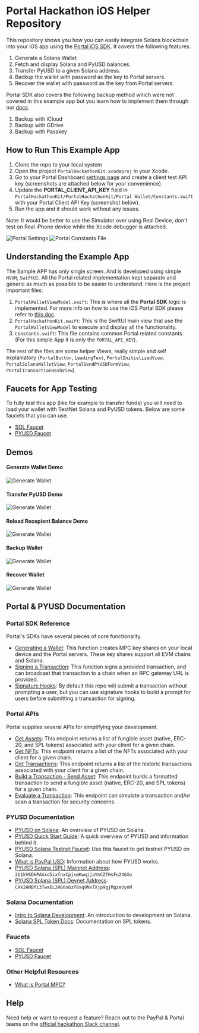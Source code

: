 # Portal Hackathon iOS Helper Repository

This repository shows you how you can easily integrate Solana blockchain into your iOS app using the [Portal iOS SDK](https://docs.portalhq.io/guides/ios). It covers the following features.

1. Generate a Solana Wallet
2. Fetch and display Solana and PyUSD balances.
3. Transfer PyUSD to a given Solana address.
4. Backup the wallet with password as the key to Portal servers.
5. Recover the wallet with password as the key from Portal servers.

Portal SDK also covers the following backup method which were not covered in this example app but you learn how to implement them through our [docs](https://docs.portalhq.io/guides/ios/back-up-a-wallet).

1. Backup with iCloud
2. Backup with GDrive
3. Backup with Passkey


## How to Run This Example App
1. Clone the repo to your local system
2. Open the project `PortalHackathonKit.xcodeproj` in your Xcode.
3. Go to your Portal Dashboard [settings page](https://app.portalhq.io/settings#client-api-keys) and create a client test API key (screenshots are attached below for your convenience).
4. Update the **PORTAL_CLIENT_API_KEY** field in `PortalHackathonKit/PortalHackathonKit/Portal Wallet/Constants.swift` with your Portal Client API Key (screenshot below).
5. Run the app and it should work without any issues.

Note: It would be better to use the Simulator over using Real Device, don't test on Real iPhone device while the Xcode debugger is attached.

![Portal Settings](demos/portal-settings-page.png)
![Portal Constants File](demos/portal-constants-file.png)

## Understanding the Example App
The Sample APP has only single screen. And is developed using simple `MVVM`, `SwiftUI`. All the Portal related implementation kept separate and generic as much as possible to be easier to understand.
Here is the project important files:

1. `PortalWalletViewModel.swift`: This is where all the **Portal SDK** logic is implemented. For more info on how to use the iOS Portal SDK please refer to [this doc](https://docs.portalhq.io/guides/ios).
2. `PortalHackathonKit.swift`: This is the SwiftUI main view that use the `PortalWalletViewModel` to execute and display all the functionality.
3. `Constants.swift`: This file contains common Portal related constants (For this simple App it is only the `PORTAL_API_KEY`).

The rest of the files are some helper Views, really simple and self explaniatory (`PortalButton`, `LeadingText`, `PortalInitializedView`, `PortalSolanaWalletView`, `PortalSendPYUSDFormView`, `PortalTransactionHashView`)


## Faucets for App Testing
To fully test this app (like for example to transfer funds) you will need to load your wallet with TestNet Solana and PyUSD tokens. Below are some faucets that you can use.

- [SOL Faucet](https://faucet.solana.com/)
- [PYUSD Faucet](https://faucet.paxos.com/)

## Demos

#### Generate Wallet Demo
![Generate Wallet](demos/generate-wallet.gif) 

#### Transfer PyUSD Demo
![Generate Wallet](demos/send-pyusd.gif)

#### Reload Recepient Balance Demo
![Generate Wallet](demos/reload-recepient-balance.gif)

#### Backup Wallet
![Generate Wallet](demos/backup-wallet.gif)

#### Recover Wallet
![Generate Wallet](demos/recover-wallet.gif)

## Portal & PYUSD Documentation

### Portal SDK Reference

Portal's SDKs have several pieces of core functionality.

- [Generating a Wallet](https://docs.portalhq.io/guides/web/create-a-wallet): This function creates MPC key shares on your local device and the Portal servers. These key shares support all EVM chains and Solana.
- [Signing a Transaction](https://docs.portalhq.io/guides/web/sign-a-transaction): This function signs a provided transaction, and can broadcast that transaction to a chain when an RPC gateway URL is provided.
- [Signature Hooks](https://docs.portalhq.io/guides/web/add-custom-signature-hooks): By default this repo will submit a transaction without prompting a user, but you can use signature hooks to build a prompt for users before submitting a transaction for signing.

### Portal APIs

Portal supplies several APIs for simplifying your development.

- [Get Assets](https://docs.portalhq.io/reference/client-api/v3-endpoints#get-assets-by-chain): This endpoint returns a list of fungible asset (native, ERC-20, and SPL tokens) associated with your client for a given chain.
- [Get NFTs](https://docs.portalhq.io/reference/client-api/v3-endpoints#get-nft-assets-by-chain): This endpoint returns a list of the NFTs associated with your client for a given chain.
- [Get Transactions](https://docs.portalhq.io/reference/client-api/v3-endpoints#get-transactions-by-chain): This endpoint returns a list of the historic transactions associated with your client for a given chain.
- [Build a Transaction - Send Asset](https://docs.portalhq.io/reference/client-api/v3-endpoints#build-a-send-asset-transaction): This endpoint builds a formatted transaction to send a fungible asset (native, ERC-20, and SPL tokens) for a given chain.
- [Evaluate a Transaction](https://docs.portalhq.io/reference/client-api/v3-endpoints#evaluate-a-transaction): This endpoint can simulate a transaction and/or scan a transaction for security concerns.

### PYUSD Documentation

- [PYUSD on Solana](https://solana.com/news/pyusd-paypal-solana-developer): An overview of PYUSD on Solana.
- [PYUSD Quick Start Guide](https://developer.paypal.com/community/blog/pyusd-quick-start-guide/): A quick overview of PYUSD and information behind it.
- [PYUSD Solana Testnet Faucet](https://faucet.paxos.com/): Use this faucet to get testnet PYUSD on Solana.
- [What is PayPal USD](https://www.paypal.com/us/cshelp/article/what-is-paypal-usd-pyusd-help1005): Information about how PYUSD works.
- [PYUSD Solana (SPL) Mainnet Address](https://explorer.solana.com/address/2b1kV6DkPAnxd5ixfnxCpjxmKwqjjaYmCZfHsFu24GXo): `2b1kV6DkPAnxd5ixfnxCpjxmKwqjjaYmCZfHsFu24GXo`
- [PYUSD Solana (SPL) Devnet Address](https://explorer.solana.com/address/CXk2AMBfi3TwaEL2468s6zP8xq9NxTXjp9gjMgzeUynM?cluster=devnet): `CXk2AMBfi3TwaEL2468s6zP8xq9NxTXjp9gjMgzeUynM`

### Solana Documentation

- [Intro to Solana Development](https://solana.com/developers/guides/getstarted/hello-world-in-your-browser): An introduction to development on Solana.
- [Solana SPL Token Docs](https://spl.solana.com/token): Documentation on SPL tokens.

### Faucets

- [SOL Faucet](https://faucet.solana.com/)
- [PYUSD Faucet](https://faucet.paxos.com/)

### Other Helpful Resources

- [What is Portal MPC?](https://docs.portalhq.io/resources/portals-mpc-architecture)

## Help

Need help or want to request a feature? Reach out to the PayPal & Portal teams on the [official hackathon Slack channel](https://portalcommunity.slack.com/archives/C07EZFF9N78).
